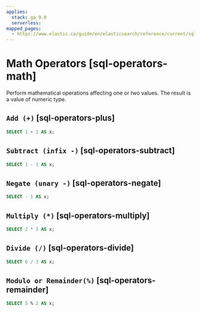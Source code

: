 ```yaml
---
applies:
  stack: ga 9.0
  serverless:
mapped_pages:
  - https://www.elastic.co/guide/en/elasticsearch/reference/current/sql-operators-math.html
---
```


# Math Operators [sql-operators-math]

Perform mathematical operations affecting one or two values. The result is a value of numeric type.

## `Add (+)` [sql-operators-plus]

```sql
SELECT 1 + 1 AS x;
```


## `Subtract (infix -)` [sql-operators-subtract]

```sql
SELECT 1 - 1 AS x;
```


## `Negate (unary -)` [sql-operators-negate]

```sql
SELECT - 1 AS x;
```


## `Multiply (*)` [sql-operators-multiply]

```sql
SELECT 2 * 3 AS x;
```


## `Divide (/)` [sql-operators-divide]

```sql
SELECT 6 / 3 AS x;
```


## `Modulo or Remainder(%)` [sql-operators-remainder]

```sql
SELECT 5 % 2 AS x;
```


